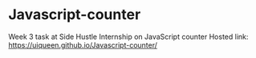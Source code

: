 # Javascript-counter
Week 3 task at Side Hustle Internship on JavaScript counter Hosted link: https://uiqueen.github.io/Javascript-counter/


